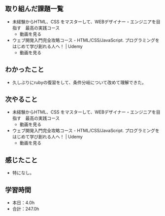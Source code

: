 ## 取り組んだ課題一覧
- 未経験からHTML、CSS をマスターして、WEBデザイナー・エンジニアを目指す　最高の実践コース
  -  動画を見る
- ウェブ開発入門完全攻略コース - HTML/CSS/JavaScript. プログラミングをはじめて学び創れる人へ！ | Udemy
  -  動画を見る
## わかったこと
- 久しぶりにrubyの復習をして、条件分岐について改めて理解できた。
## 次やること
- 未経験からHTML、CSS をマスターして、WEBデザイナー・エンジニアを目指す　最高の実践コース
  -  動画を見る
- ウェブ開発入門完全攻略コース - HTML/CSS/JavaScript. プログラミングをはじめて学び創れる人へ！ | Udemy
  -  動画を見る
## 感じたこと
- 特になし。
## 学習時間
- 本日：4.0h
- 合計：247.0h